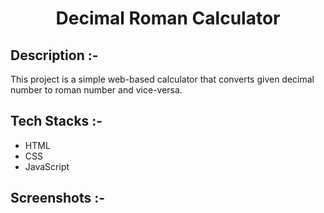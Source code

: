 # <p align="center">Decimal Roman Calculator</p>

## Description :-

This project is a simple web-based calculator that converts given decimal number to roman number and vice-versa.

## Tech Stacks :-

- HTML
- CSS
- JavaScript

## Screenshots :-

